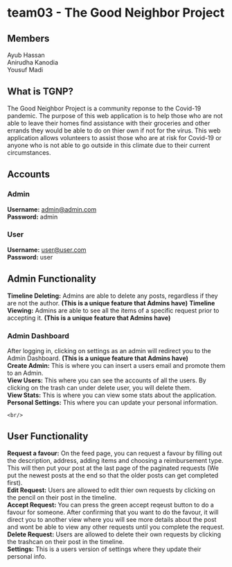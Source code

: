 # team03 - The Good Neighbor Project #

## Members ##
Ayub Hassan <br/>
Anirudha Kanodia <br/>
Yousuf Madi <br/>

## What is TGNP? ##
  The Good Neighbor Project is a community reponse to the Covid-19 pandemic. The purpose of this web application is to help those who are not able to leave their homes find assistance with their groceries and other errands they would be able to do on thier own if not for the virus. This web application allows volunteers to assist those who are at risk for Covid-19 or anyone who is not able to go outside in this climate due to their current circumstances.

## Accounts ##
  
  ### Admin ###
  __Username:__ admin@admin.com <br/>
  __Password:__ admin
  ### User ###
  __Username:__ user@user.com <br/>
  __Password:__ user


## Admin Functionality ##
   __Timeline Deleting:__ Admins are able to delete any posts, regardless if they are not the author. __(This is a unique feature that Admins have)__
   __Timeline Viewing:__ Admins are able to see all the items of a specific request prior to accepting it. __(This is a unique feature that Admins have)__

  ### Admin Dashboard ###
  After logging in, clicking on settings as an admin will redirect you to the Admin Dashboard. __(This is a unique feature that Admins have)__ <br/>
    __Create Admin:__ This is where you can insert a users email and promote them to an Admin.<br/>
    __View Users:__ This where you can see the accounts of all the users. By clicking on the trash can under delete user, you will delete them.<br/>
    __View Stats:__ This is where you can view some stats about the application.<br/>
    __Personal Settings:__ This where you can update your personal information.<br/>

    <br/>
    
  ## User Functionality ##
   __Request a favour:__ On the feed page, you can request a favour by filling out the description, address, adding items and choosing a reimbursement type. This                            will then put your post at the last page of the paginated requests (We put the newest posts at the end so that the older posts can get                              completed first).<br/>
   __Edit Request:__ Users are allowed to edit thier own requests by clicking on the pencil on their post in the timeline.<br/>
   __Accept Request:__ You can press the green accept reqeust button to do a favour for someone. After confirming that you want to do the favour, it will direct you                        to another view where you will see more details about the post and wont be able to view any other requests until you complete the request.<br/>
   __Delete Request:__ Users are allowed to delete their own requests by clicking the trashcan on their post in the timeline.<br/>
   __Settings:__ This is a users version of settings where they update their personal info.
 
